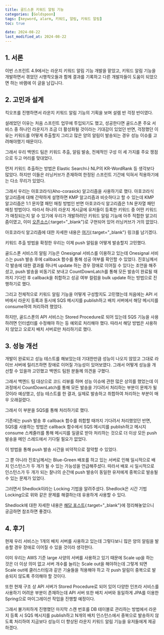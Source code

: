 ```yaml
---
title: 골드스푼 키워드 알림 기능
categories: [Goldspoon]
tags: [keyword, alarm, 키워드, 알림, 키워드 알림]
toc: true

date: 2024-08-22
last_modified_at: 2024-08-22
---
```


## 1. 서론

이번 스프린트 4.9에서는 라운지 키워드 알림 기능 개발을 맡았고,
키워드 알림 기능을 개발하면서 겪었던 시행착오들과 함께 결과를 기록하고 다른 개발자들이 도움이 되었으면 하는 바램에 이 글을 남깁니다.

## 2. 고민과 설계

킥오프를 진행하면서 라운지 키워드 알림 기능의 기획을 보며 설렘 반 걱정 반이였다.

설레었던 이유는 처음 스프린트 업무에 투입되기도 했고, 성공한다면 골드스푼 주요 서비스 중 하나인 라운지가 조금 더 활성화될 것이라는 기대감이 있었던 반면,
걱정했던 이유는 키워드를 어떻게 추출할지 그리고 많은 양의 알림이 발송되는 경우 성능 이슈를 고려해야했기 때문이다.

그래서 우리 백엔드 팀은 키워드 추출, 알림 발송, 전체적인 구성 이 세 가지를 주요 쟁점으로 두고 머리를 맞대었다.

먼저 키워드 추출하는 방법은 Elastic Search나 NLP의 KR-WordRank 등 생각보다 많았다. 하지만 이들은 러닝커브가 존재하여 한정된 스프린트 기간에 익혀서 적용하기에는 다소 무리가 있었다.

그래서 우리는 아호코라식(Aho-corasick) 알고리즘을 사용하기로 했다. 아호코라식 알고리즘에 대해 간략하게 설명하면 KMP 알고리즘과 비슷하다고 할 수 있는데 KMP 알고리즘은 
1:1 문자열 패턴 매칭 방법인 반면 아호코라식 알고리즘은 1:N 문자열 패턴 매칭 방법이다. 따라서 하나의 라운지 게시글에 유저들이 등록한 키워드 중 어떤 키워드가 매칭되는지 알 수 있기에
우리가 개발하려던 키워드 알림 기능에 아주 적합한 알고리즘이였고, 이미 [오픈소스](https://github.com/robert-bor/aho-corasick){:target="_blank"}로 구현되어 있어 러닝커브가 거의 없었다.

아호코라식 알고리즘에 대한 자세한 내용은 [여기](https://ko.wikipedia.org/wiki/%EC%95%84%ED%98%B8_%EC%BD%94%EB%9D%BC%EC%8B%9D_%EC%95%8C%EA%B3%A0%EB%A6%AC%EC%A6%98){:target="_blank"} 링크를 남기겠다.

키워드 추출 방법을 확정한 우리는 이제 push 알림을 어떻게 발송할지 고민했다.

골드스푼 서비스의 알림 기능은 Onesignal 서비스를 이용하고 있는데 Onesignal 서비스는 push 발송 후에 callback 함수를 통해 성공 여부를 확인할 수 있었다. 진호님께서 각 발송에 대한 결과를 하나씩 update 하는 경우 장애로 이어질 수 있다는 조언을 해주셨고, push 발송을 비동기로 보내고 CountDownLatch를 통해 모든 발송이 완료될 때까지 기다린 후 callback을 취합하고 성공 여부 컬럼을 bulk update 하는 방법으로 진행하기로 했다.

그리고 전체적으로 키워드 알림 기능을 어떻게 구성할지도 고민했는데 처음에는 API 서버에서 라운지 등록과 동시에 SQS 메시지를 publish하고 배치 서버에서 해당 메시지를 consume하여 처리하려 했었다.

하지만, 골드스푼의 API 서비스는 Stored Procedure로 되어 있는데 SQS 기능을 사용하려면 인터셉터를 수정해야 하는 등 예외로 처리해야 했다.
따라서 해당 방법은 사용하지 않았고 오로지 배치 서버로만 처리하기로 했다.

## 3. 성능 개선

개발이 완료되고 성능 테스트를 해보았는데 기대한만큼 성능이 나오지 않았고 그대로 라이브 서버에 릴리즈하면 장애로 이어질 가능성이 있어보였다. 그래서 어떻게 성능을 개선할 수 있을까 고민했고 백엔드 팀원 분들께 의견을 구했다. 

그래서 백엔드 팀 대상으로 코드 리뷰를 하며 성능 이슈에 관한 많은 상의를 했었는데 이 과정에서 CountDownLatch를 통해 모든 발송을 기다려서 처리하는 부분이 문제가 될 것이라 예상했고, 성능 테스트를 한 결과, 실제로 발송하고 취합하여 처리하는 부분이 매우 오래걸렸다.

그래서 이 부분을 SQS를 통해 처리하기로 했다.

기존에는 push 발송 후 callback 함수를 취합할 때까지 기다려서 처리했었던 반면, SQS를 사용하는 방법은 callback 함수에서 SQS 메시지를 publish하고
메시지 consume 스케줄러를 통해 메시지를 일괄로 받아 처리하는 것으로 더 이상 모든 push 발송을 메인 스레드에서 기다릴 필요가 없었다.

이 방법을 통해 push 발송 시간을 비약적으로 절약할 수 있었다.

그 뿐 아니라 진호님께서는 Blue-Green 배포를 하고 있는 서버로 인해 일시적으로 배치 인스턴스가 두 개가 될 수 있는 가능성을 언급해주셨다.
따라서 배포 시 일시적으로 인스턴스가 두 개가 되는 찰나의 순간에 push 발송이 동일한 유저에게 중복으로 발송될 수 있는 문제가 있었다.

그러면서 Shedlock이라는 Locking 기법을 알려주셨다. Shedlock은 시간 기법 Locking으로 위와 같은 문제를 해결하는데 유용하게 사용할 수 있다.

Shedlock에 대한 자세한 내용은 [해당 포스트](../../spring/shedlock){:target="_blank"}에 정리해놓았으니 궁금하면 참조하면 좋겠다.

## 4. 후기

현재 우리 서비스는 1개의 배치 서버를 사용하고 있는데 그렇다보니 많은 양의 알림을 발송할 경우 장애로 이어질 수 있을 것이라 생각한다.

이미 우리는 AWS 기준 large 사양의 서버를 사용하고 있기 때문에 Scale up을 하는 것은 더 이상 의미 없고 서버 개수를 늘리는 Scale out을 해야하는데
그렇게 되면 Scale out에 클러스터링과 같은 기술들을 적용해야 하고 각 push 알림이 중복으로 발송되지 않도록 주의해야 할 것이다.

또한 현재 구조 상 API 서버가 Stored Procedure로 되어 있어 다양한 인프라 서비스를 사용하기 어려운 부분이 존재하는데
API 서버 또한 배치 서버와 동일하게 JPA를 이용한 Spring으로 마이그레이션 작업을 진행할 예정이다.

그래서 불가피하게 진행했던 마지막 스캔 번호를 DB 테이블로 관리하는 방법에서 라운지 등록 시 SQS 메시지를 publish하고
N개의 배치 인스턴스에서 중복으로 발송하지 않도록 처리하여 지금보다 성능이 더 향상된 라운지 키워드 알림 기능을 유저들에게 제공하겠다.